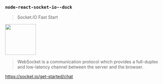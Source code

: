 ### `node-react-socket-io--duck`

> Socket.IO Fast Start

<picture>
       <img width="100" alt="" src="https://socket.io/images/logo.svg">
    </picture>
    
    

> WebSocket is a communication protocol which provides a full-duplex and low-latency channel between the server and the browser.

https://socket.io/get-started/chat

